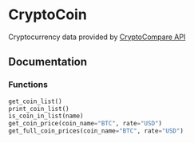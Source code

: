 # CryptoCoin

Cryptocurrency data provided by [CryptoCompare API](https://www.cryptocompare.com/api/)




## Documentation

### Functions

```python
get_coin_list()
print_coin_list()
is_coin_in_list(name)
get_coin_price(coin_name="BTC", rate="USD")
get_full_coin_prices(coin_name="BTC", rate="USD")
```



	


